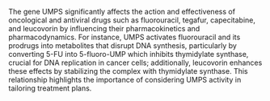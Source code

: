 The gene UMPS significantly affects the action and effectiveness of oncological and antiviral drugs such as fluorouracil, tegafur, capecitabine, and leucovorin by influencing their pharmacokinetics and pharmacodynamics. For instance, UMPS activates fluorouracil and its prodrugs into metabolites that disrupt DNA synthesis, particularly by converting 5-FU into 5-fluoro-UMP which inhibits thymidylate synthase, crucial for DNA replication in cancer cells; additionally, leucovorin enhances these effects by stabilizing the complex with thymidylate synthase. This relationship highlights the importance of considering UMPS activity in tailoring treatment plans.
